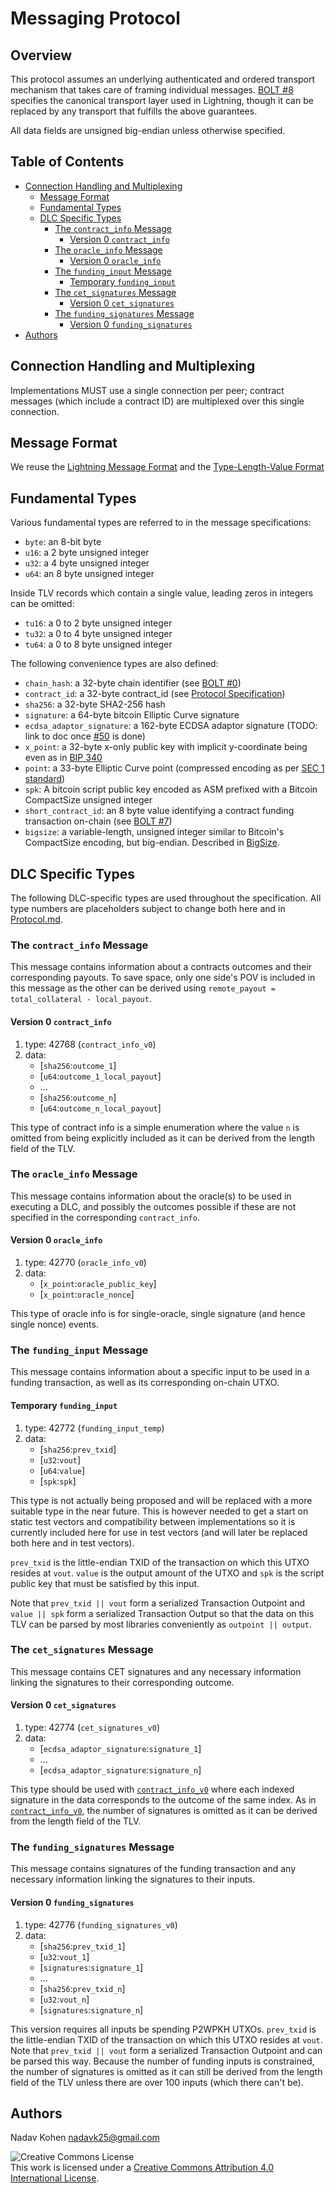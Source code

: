 # Messaging Protocol

## Overview

This protocol assumes an underlying authenticated and ordered transport mechanism that takes care of framing individual messages.
[BOLT #8](https://github.com/lightningnetwork/lightning-rfc/blob/master/08-transport.md) specifies the canonical transport layer used in Lightning, though it can be replaced by any transport that fulfills the above guarantees.

All data fields are unsigned big-endian unless otherwise specified.

## Table of Contents

* [Connection Handling and Multiplexing](#connection-handling-and-multiplexing)
  * [Message Format](#message-format)
  * [Fundamental Types](#fundamental-types)
  * [DLC Specific Types](#dlc-specific-types)
    * [The `contract_info` Message](#the-contract_info-message)
      * [Version 0 `contract_info`](#version-0-contract_info)
    * [The `oracle_info` Message](#the-oracle_info-message)
      * [Version 0 `oracle_info`](#version-0-oracle_info)
    * [The `funding_input` Message](#the-funding_input-message)
      * [Temporary `funding_input`](#temporary-funding_input)
    * [The `cet_signatures` Message](#the-cet_signatures-message)
      * [Version 0 `cet_signatures`](#version-0-cet_signatures)
    * [The `funding_signatures` Message](#the-funding_signatures-message)
      * [Version 0 `funding_signatures`](#version-0-funding_signatures)
* [Authors](#authors)

## Connection Handling and Multiplexing

Implementations MUST use a single connection per peer; contract messages (which include a contract ID) are multiplexed over this single connection.

## Message Format

We reuse the [Lightning Message Format](https://github.com/lightningnetwork/lightning-rfc/blob/master/01-messaging.md#lightning-message-format) and the [Type-Length-Value Format](https://github.com/lightningnetwork/lightning-rfc/blob/master/01-messaging.md#type-length-value-format)

## Fundamental Types

Various fundamental types are referred to in the message specifications:

* `byte`: an 8-bit byte
* `u16`: a 2 byte unsigned integer
* `u32`: a 4 byte unsigned integer
* `u64`: an 8 byte unsigned integer

Inside TLV records which contain a single value, leading zeros in
integers can be omitted:

* `tu16`: a 0 to 2 byte unsigned integer
* `tu32`: a 0 to 4 byte unsigned integer
* `tu64`: a 0 to 8 byte unsigned integer

The following convenience types are also defined:

* `chain_hash`: a 32-byte chain identifier (see [BOLT #0](https://github.com/lightningnetwork/lightning-rfc/blob/master/00-introduction.md#chain_hash))
* `contract_id`: a 32-byte contract_id (see [Protocol Specification](Protocol.md))
* `sha256`: a 32-byte SHA2-256 hash
* `signature`: a 64-byte bitcoin Elliptic Curve signature
* `ecdsa_adaptor_signature`: a 162-byte ECDSA adaptor signature (TODO: link to doc once [#50](https://github.com/discreetlogcontracts/dlcspecs/issues/50) is done)
* `x_point`: a 32-byte x-only public key with implicit y-coordinate being even as in [BIP 340](https://github.com/bitcoin/bips/blob/master/bip-0340.mediawiki#design)
* `point`: a 33-byte Elliptic Curve point (compressed encoding as per [SEC 1 standard](http://www.secg.org/sec1-v2.pdf#subsubsection.2.3.3))
* `spk`: A bitcoin script public key encoded as ASM prefixed with a Bitcoin CompactSize unsigned integer
* `short_contract_id`: an 8 byte value identifying a contract funding transaction on-chain (see [BOLT #7](https://github.com/lightningnetwork/lightning-rfc/blob/master/07-routing-gossip.md#definition-of-short-channel-id))
* `bigsize`: a variable-length, unsigned integer similar to Bitcoin's CompactSize encoding, but big-endian.  Described in [BigSize](https://github.com/lightningnetwork/lightning-rfc/blob/master/01-messaging.md#appendix-a-bigsize-test-vectors).

## DLC Specific Types

The following DLC-specific types are used throughout the specification. All type numbers are placeholders subject to change both here and in [Protocol.md](Protocol.md).

### The `contract_info` Message

This message contains information about a contracts outcomes and their corresponding payouts. To save space, only one side's POV is included in this message as the other can be derived using `remote_payout = total_collateral - local_payout`.

#### Version 0 `contract_info`

1. type: 42768 (`contract_info_v0`)
2. data:
   * [`sha256`:`outcome_1`]
   * [`u64`:`outcome_1_local_payout`]
   * ...
   * [`sha256`:`outcome_n`]
   * [`u64`:`outcome_n_local_payout`]

This type of contract info is a simple enumeration where the value `n` is omitted from being explicitly included as it can be derived from the length field of the TLV.

### The `oracle_info` Message

This message contains information about the oracle(s) to be used in executing a DLC, and possibly the outcomes possible if these are not specified in the corresponding `contract_info`.

#### Version 0 `oracle_info`

1. type: 42770 (`oracle_info_v0`)
2. data:
   * [`x_point`:`oracle_public_key`]
   * [`x_point`:`oracle_nonce`]

This type of oracle info is for single-oracle, single signature (and hence single nonce) events.

### The `funding_input` Message

This message contains information about a specific input to be used in a funding transaction, as well as its corresponding on-chain UTXO.

#### Temporary `funding_input`

1. type: 42772 (`funding_input_temp`)
2. data:
   * [`sha256`:`prev_txid`]
   * [`u32`:`vout`]
   * [`u64`:`value`]
   * [`spk`:`spk`]

This type is not actually being proposed and will be replaced with a more suitable type in the near future. This is however needed to get a start on static test vectors and compatibility between implementations so it is currently included here for use in test vectors (and will later be replaced both here and in test vectors).

`prev_txid` is the little-endian TXID of the transaction on which this UTXO resides at `vout`.
`value` is the output amount of the UTXO and `spk` is the script public key that must be satisfied by this input.

Note that `prev_txid || vout` form a serialized Transaction Outpoint and ` value || spk` form a serialized Transaction Output
so that the data on this TLV can be parsed by most libraries conveniently as `outpoint || output`.

### The `cet_signatures` Message

This message contains CET signatures and any necessary information linking the signatures to their corresponding outcome.

#### Version 0 `cet_signatures`

1. type: 42774 (`cet_signatures_v0`)
2. data:
   * [`ecdsa_adaptor_signature`:`signature_1`]
   * ...
   * [`ecdsa_adaptor_signature`:`signature_n`]

This type should be used with [`contract_info_v0`](#version-0-contract_info) where each indexed signature in the data corresponds to the outcome of the same index. As in [`contract_info_v0`](#version-0-contract_info), the number of signatures is omitted as it can be derived from the length field of the TLV.

### The `funding_signatures` Message

This message contains signatures of the funding transaction and any necessary information linking the signatures to their inputs.

#### Version 0 `funding_signatures`

1. type: 42776 (`funding_signatures_v0`)
2. data:
   * [`sha256`:`prev_txid_1`]
   * [`u32`:`vout_1`]
   * [`signatures`:`signature_1`]
   * ...
   * [`sha256`:`prev_txid_n`]
   * [`u32`:`vout_n`]
   * [`signatures`:`signature_n`]

This version requires all inputs be spending P2WPKH UTXOs.
`prev_txid` is the little-endian TXID of the transaction on which this UTXO resides at `vout`.
Note that `prev_txid || vout` form a serialized Transaction Outpoint and can be parsed this way.
Because the number of funding inputs is constrained, the number of signatures is omitted as it can
still be derived from the length field of the TLV unless there are over 100 inputs (which there can't be). 

## Authors

Nadav Kohen <nadavk25@gmail.com>

![Creative Commons License](https://i.creativecommons.org/l/by/4.0/88x31.png "License CC-BY")
<br>
This work is licensed under a [Creative Commons Attribution 4.0 International License](http://creativecommons.org/licenses/by/4.0/).
